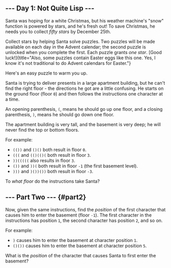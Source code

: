 ## \-\-- Day 1: Not Quite Lisp \-\--

Santa was hoping for a white Christmas, but his weather machine\'s
\"snow\" function is powered by stars, and he\'s fresh out! To save
Christmas, he needs you to collect *fifty stars* by December 25th.

Collect stars by helping Santa solve puzzles. Two puzzles will be made
available on each day in the Advent calendar; the second puzzle is
unlocked when you complete the first. Each puzzle grants *one star*.
[Good
luck!]{title="Also, some puzzles contain Easter eggs like this one. Yes, I know it's not traditional to do Advent calendars for Easter."}

Here\'s an easy puzzle to warm you up.

Santa is trying to deliver presents in a large apartment building, but
he can\'t find the right floor - the directions he got are a little
confusing. He starts on the ground floor (floor `0`) and then follows
the instructions one character at a time.

An opening parenthesis, `(`, means he should go up one floor, and a
closing parenthesis, `)`, means he should go down one floor.

The apartment building is very tall, and the basement is very deep; he
will never find the top or bottom floors.

For example:

-   `(())` and `()()` both result in floor `0`.
-   `(((` and `(()(()(` both result in floor `3`.
-   `))(((((` also results in floor `3`.
-   `())` and `))(` both result in floor `-1` (the first basement
    level).
-   `)))` and `)())())` both result in floor `-3`.

To *what floor* do the instructions take Santa?

## \-\-- Part Two \-\-- {#part2}

Now, given the same instructions, find the *position* of the first
character that causes him to enter the basement (floor `-1`). The first
character in the instructions has position `1`, the second character has
position `2`, and so on.

For example:

-   `)` causes him to enter the basement at character position `1`.
-   `()())` causes him to enter the basement at character position `5`.

What is the *position* of the character that causes Santa to first enter
the basement?
